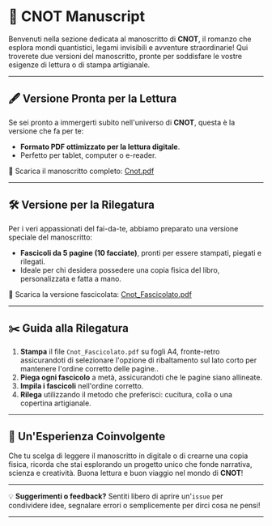 # 📜 **CNOT Manuscript**

Benvenuti nella sezione dedicata al manoscritto di **CNOT**, il romanzo che esplora mondi quantistici, legami invisibili e avventure straordinarie! Qui troverete due versioni del manoscritto, pronte per soddisfare le vostre esigenze di lettura o di stampa artigianale.

---

## 🖋️ **Versione Pronta per la Lettura**
Se sei pronto a immergerti subito nell'universo di **CNOT**, questa è la versione che fa per te:
- **Formato PDF ottimizzato per la lettura digitale**.
- Perfetto per tablet, computer o e-reader.

📖 Scarica il manoscritto completo: [Cnot.pdf](Cnot.pdf)

---

## 🛠️ **Versione per la Rilegatura**
Per i veri appassionati del fai-da-te, abbiamo preparato una versione speciale del manoscritto:
- **Fascicoli da 5 pagine (10 facciate)**, pronti per essere stampati, piegati e rilegati.
- Ideale per chi desidera possedere una copia fisica del libro, personalizzata e fatta a mano.

📄 Scarica la versione fascicolata: [Cnot_Fascicolato.pdf](Cnot_Fascicolato.pdf)

---

## ✂️ **Guida alla Rilegatura**
1. **Stampa** il file `Cnot_Fascicolato.pdf` su fogli A4, fronte-retro assicurandoti di selezionare l'opzione di ribaltamento sul lato corto per mantenere l'ordine corretto delle pagine..
2. **Piega ogni fascicolo** a metà, assicurandoti che le pagine siano allineate.
3. **Impila i fascicoli** nell'ordine corretto.
4. **Rilega** utilizzando il metodo che preferisci: cucitura, colla o una copertina artigianale.

---

## 🌟 **Un'Esperienza Coinvolgente**
Che tu scelga di leggere il manoscritto in digitale o di crearne una copia fisica, ricorda che stai esplorando un progetto unico che fonde narrativa, scienza e creatività. Buona lettura e buon viaggio nel mondo di **CNOT**!

---

💡 **Suggerimenti o feedback?**
Sentiti libero di aprire un'`issue` per condividere idee, segnalare errori o semplicemente per dirci cosa ne pensi!

---
